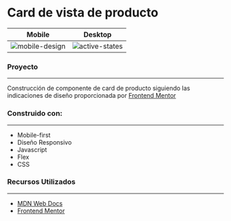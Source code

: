 # Card de vista de producto

| Mobile | Desktop |
| ------------- | ------------- |
| ![mobile-design](https://user-images.githubusercontent.com/26255765/191108072-0542e0dd-c56b-46ff-98a1-77de4627520a.jpg)  | ![active-states](https://user-images.githubusercontent.com/26255765/191108067-9177cd74-fa9c-451e-933e-5314389dc292.jpg)  |

### Proyecto
-------------

Construcción de componente de card de producto siguiendo las indicaciones de diseño proporcionada por [Frontend Mentor](https://www.frontendmentor.io/challenges/product-preview-card-component-GO7UmttRfa/hub/product-preview-card-component-GgGYoJ1rfE)

### Construido con:
-------------

- Mobile-first
- Diseño Responsivo
- Javascript
- Flex
- CSS

### Recursos Utilizados
-------------

- [MDN Web Docs](https://developer.mozilla.org/es/docs/Web)
- [Frontend Mentor](https://www.frontendmentor.io/challenges/product-preview-card-component-GO7UmttRfa/hub/product-preview-card-component-GgGYoJ1rfE)
